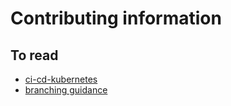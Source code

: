 # Contributing information

## To read

* [ci-cd-kubernetes](https://docs.microsoft.com/en-us/azure/architecture/microservices/ci-cd-kubernetes)
* [branching guidance](https://docs.microsoft.com/en-us/azure/devops/repos/git/git-branching-guidance?view=azure-devops)
